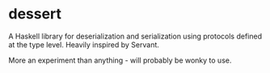 # dessert

A Haskell library for deserialization and serialization using protocols defined at the type level.  Heavily inspired by Servant.

More an experiment than anything - will probably be wonky to use.